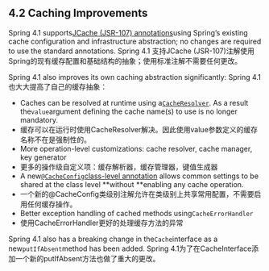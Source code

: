 ## 4.2 Caching Improvements

Spring 4.1 supports[JCache \(JSR-107\) annotations](https://docs.spring.io/spring/docs/current/spring-framework-reference/htmlsingle/#cache-jsr-107)using Spring’s existing cache configuration and infrastructure abstraction; no changes are required to use the standard annotations.
Spring 4.1 支持JCache (JSR-107)注解使用Spring的现有缓存配置和基础结构的抽象；使用标准注解不需要任何更改。

Spring 4.1 also improves its own caching abstraction significantly:
Spring 4.1也大大提高了自己的缓存抽象：

* Caches can be resolved at runtime using a[`CacheResolver`](https://docs.spring.io/spring/docs/current/spring-framework-reference/htmlsingle/#cache-annotations-cacheable-cache-resolver). As a result the`value`argument defining the cache name\(s\) to use is no longer mandatory.
* 缓存可以在运行时使用CacheResolver解决。因此使用value参数定义的缓存名称不在是强制性的。
* More operation-level customizations: cache resolver, cache manager, key generator
* 更多的操作级自定义项：缓存解析器，缓存管理器，键值生成器
* A new[`@CacheConfig`class-level annotation](https://docs.spring.io/spring/docs/current/spring-framework-reference/htmlsingle/#cache-annotations-config) allows common settings to be shared at the class level **without **enabling any cache operation.
* 一个新的@CacheConfig类级别注解允许在类级别上共享常用配置，不需要启用任何缓存操作。
* Better exception handling of cached methods using`CacheErrorHandler`
* 使用CacheErrorHandler更好的处理缓存方法的异常

Spring 4.1 also has a breaking change in the`Cache`interface as a new`putIfAbsent`method has been added.
Spring 4.1为了在CacheInterface添加一个新的putIfAbsent方法也做了重大的更改。

